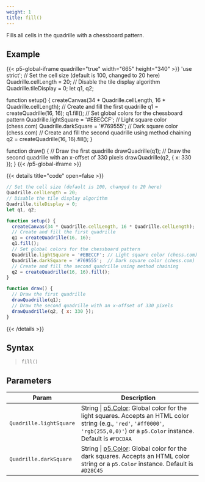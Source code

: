 ```yaml
---
weight: 1  
title: fill()  
---
```


Fills all cells in the quadrille with a chessboard pattern.

## Example

{{< p5-global-iframe quadrille="true" width="665" height="340" >}}
'use strict';
// Set the cell size (default is 100, changed to 20 here)
Quadrille.cellLength = 20;
// Disable the tile display algorithm
Quadrille.tileDisplay = 0;
let q1, q2;

function setup() {
  createCanvas(34 * Quadrille.cellLength, 16 * Quadrille.cellLength);
  // Create and fill the first quadrille
  q1 = createQuadrille(16, 16);
  q1.fill();
  // Set global colors for the chessboard pattern
  Quadrille.lightSquare = '#EBECCF'; // Light square color (chess.com)
  Quadrille.darkSquare = '#769555';  // Dark square color (chess.com)
  // Create and fill the second quadrille using method chaining
  q2 = createQuadrille(16, 16).fill();
}

function draw() {
  // Draw the first quadrille
  drawQuadrille(q1);
  // Draw the second quadrille with an x-offset of 330 pixels
  drawQuadrille(q2, { x: 330 });
}
{{< /p5-global-iframe >}}

{{< details title="code" open=false >}}
```js
// Set the cell size (default is 100, changed to 20 here)
Quadrille.cellLength = 20;
// Disable the tile display algorithm
Quadrille.tileDisplay = 0;
let q1, q2;

function setup() {
  createCanvas(34 * Quadrille.cellLength, 16 * Quadrille.cellLength);
  // Create and fill the first quadrille
  q1 = createQuadrille(16, 16);
  q1.fill();
  // Set global colors for the chessboard pattern
  Quadrille.lightSquare = '#EBECCF'; // Light square color (chess.com)
  Quadrille.darkSquare = '#769555';  // Dark square color (chess.com)
  // Create and fill the second quadrille using method chaining
  q2 = createQuadrille(16, 16).fill();
}

function draw() {
  // Draw the first quadrille
  drawQuadrille(q1);
  // Draw the second quadrille with an x-offset of 330 pixels
  drawQuadrille(q2, { x: 330 });
}
```
{{< /details >}}

## Syntax

> `fill()`

## Parameters

| Param                 | Description                                                                                             |
|-----------------------|---------------------------------------------------------------------------------------------------------|
| `Quadrille.lightSquare` | String \| [p5.Color](https://p5js.org/reference/#/p5.Color): Global color for the light squares. Accepts an HTML color string (e.g., `'red'`, `'#ff0000'`, `'rgb(255,0,0)'`) or a `p5.Color` instance. Default is `#FDCDAA` |
| `Quadrille.darkSquare`  | String \| [p5.Color](https://p5js.org/reference/#/p5.Color): Global color for the dark squares. Accepts an HTML color string or a `p5.Color` instance. Default is `#D28C45` |